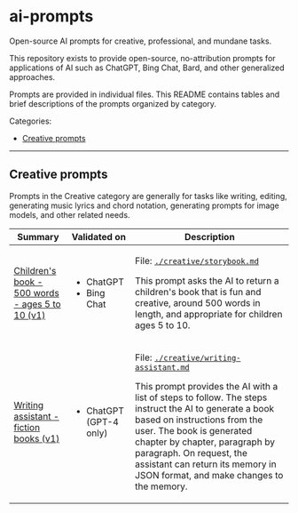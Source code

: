 # ai-prompts
Open-source AI prompts for creative, professional, and mundane tasks.

This repository exists to provide open-source, no-attribution prompts for
applications of AI such as ChatGPT, Bing Chat, Bard, and other generalized
approaches.

Prompts are provided in individual files. This README contains tables and
brief descriptions of the prompts organized by category.

Categories:

- [Creative prompts](#creative-prompts)

---

<h2 id="creative-prompts">Creative prompts</h2>

Prompts in the Creative category are generally for tasks like writing, editing, generating music lyrics and chord notation, generating prompts for image models, and other related needs.

<table>
  <thead>
    <tr>
      <th>
        Summary
      </th>
      <th>
        Validated on
      </th>
      <th>
        Description
      </th>
    </tr>
  </thead>
  <tbody>
    <tr>
      <td>
        <a href="creative/storybook.md">Children's book - 500 words - ages 5 to 10 (v1)</a>
      </td>
      <td>
        <ul>
          <li>
            ChatGPT
          </li>
          <li>
            Bing Chat
          </li>
        </ul>
      </td>
      <td>
        <p>
          File: <a href="creative/storybook.md"><code>./creative/storybook.md</code></a>
        </p>
        <p>
          This prompt asks the AI to return a children's book that is fun and creative, around 500 words in length, and appropriate for children ages 5 to 10.
        </p>
      </td>
    </tr>
    <tr>
      <td>
        <a href="creative/writing-assistant.md">Writing assistant - fiction books (v1)</a>
      </td>
      <td>
        <ul>
          <li>
            ChatGPT (GPT-4 only)
          </li>
        </ul>
      </td>
      <td>
        <p>
          File: <a href="creative/writing-assistant.md"><code>./creative/writing-assistant.md</code></a>
        </p>
        <p>
          This prompt provides the AI with a list of steps to follow. The steps instruct the AI to generate a book based on instructions from the user. The book is generated chapter by chapter, paragraph by paragraph. On request, the assistant can return its memory in JSON format, and make changes to the memory.
        </p>
      </td>
    </tr>
  <tbody>
</table>
